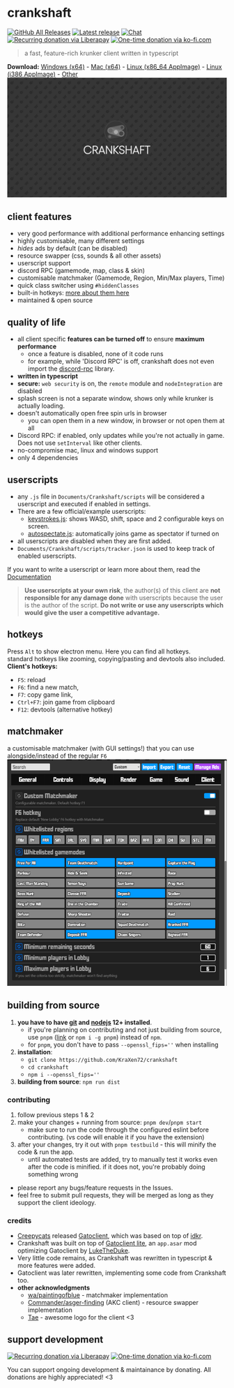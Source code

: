 # crankshaft

[![GitHub All Releases](https://img.shields.io/github/downloads/KraXen72/crankshaft/total.svg)](https://github.com/KraXen72/crankshaft/releases/latest) [![Latest release](https://img.shields.io/github/downloads/KraXen72/crankshaft/latest/total)](https://github.com/KraXen72/crankshaft/releases/latest) [![Chat](https://img.shields.io/discord/966300714060116008)](https://discord.gg/ZeVuxG7gQJ) [![Recurring donation via Liberapay](https://img.shields.io/badge/donate-liberapay-%23f6c915?logo=liberapay)](https://liberapay.com/KraXen72) [![One-time donation via ko-fi.com](https://img.shields.io/badge/donate-ko--fi-%23ff5e5b?logo=kofi)](https://ko-fi.com/kraxen72)

> a fast, feature-rich krunker client written in typescript
  
**Download:** [Windows (x64)](https://github.com/KraXen72/crankshaft/releases/latest/download/crankshaft-setup-win-x64.exe) - [Mac (x64)](https://github.com/KraXen72/crankshaft/releases/latest/download/crankshaft-portable-mac-x64.dmg) - [Linux (x86_64 AppImage)](https://github.com/KraXen72/crankshaft/releases/latest/download/crankshaft-portable-linux-x86_64.AppImage) - [Linux (i386 AppImage)](https://github.com/KraXen72/crankshaft/releases/latest/download/crankshaft-portable-linux-i386.AppImage) - [Other](https://github.com/KraXen72/crankshaft/releases/latest)  
![splash](assets/blank_splash.png)

## client features
- very good performance with additional performance enhancing settings
- highly customisable, many different settings
- _hides_ ads by default (can be disabled)
- resource swapper (css, sounds & all other assets)
- userscript support
- discord RPC (gamemode, map, class & skin)
- customisable matchmaker (Gamemode, Region, Min/Max players, Time)
- quick class switcher using `#hiddenClasses`
- built-in hotkeys: [more about them here](#hotkeys)
- maintained & open source

## quality of life
- all client specific **features can be turned off** to ensure **maximum performance**
  - once a feature is disabled, none of it code runs
  - for example, while 'Discord RPC' is off, crankshaft does not even import the [discord-rpc](https://github.com/discordjs/RPC) library.
- **written in typescript**
- **secure:** `web security` is on, the `remote` module and `nodeIntegration` are disabled
- splash screen is not a separate window, shows only while krunker is actually loading.
- doesn't automatically open free spin urls in browser
  - you can open them in a new window, in browser or not open them at all
- Discord RPC: if enabled, only updates while you're not actually in game. Does not use `setInterval` like other clients.
- no-compromise mac, linux and windows support
- only 4 dependencies

## userscripts

- any `.js` file in `Documents/Crankshaft/scripts` will be considered a userscript and executed if enabled in settings.
- There are a few official/example userscripts:
  - [keystrokes.js](https://gist.github.com/KraXen72/2ea1332440b0c66b83ca9b73afc38269): shows WASD, shift, space and 2 configurable keys on screen.
  - [autospectate.js](https://gist.github.com/KraXen72/270b2b8f28dda974f9e643b384e87a68): automatically joins game as spectator if turned on
- all userscripts are disabled when they are first added.
- `Documents/Crankshaft/scripts/tracker.json` is used to keep track of enabled userscripts.
  
If you want to write a userscript or learn more about them, read the [Documentation](./USERSCRIPTS.md)  
> **Use userscripts at your own risk**, the author(s) of this client are **not responsible for any damage done** with userscripts because the user is the author of the script.
> **Do not write or use any userscripts which would give the user a competitive advantage.**
  
## hotkeys

Press `Alt` to show electron menu. Here you can find all hotkeys.  
standard hotkeys like zooming, copying/pasting and devtools also included.  
**Client's hotkeys:**

- `F5`: reload
- `F6`: find a new match,
- `F7`: copy game link,
- `Ctrl+F7`: join game from clipboard
- `F12`: devtools (alternative hotkey)

## matchmaker
a customisable matchmaker (with GUI settings!) that you can use alongside/instead of the regular `F6` 
![matchmaker](./assets/matchmaker_screenshot.png)

## building from source
1. **you have to have [git](https://git-scm.com/downloads) and [nodejs](https://nodejs.org/en/download/) 12+ installed**.
   - if you're planning on contributing and not just building from source, use `pnpm` ([link](https://pnpm.io) or `npm i -g pnpm`) instead of `npm`.
   - for `pnpm`, you don't have to pass `--openssl_fips=''` when installing
2. **installation**:
   - `git clone https://github.com/KraXen72/crankshaft`
   - `cd crankshaft`
   - `npm i --openssl_fips=''`
3. **building from source**: `npm run dist`
  
### contributing
1. follow previous steps 1 & 2
2. make your changes + running from source: `pnpm dev`/`pnpm start`
   - make sure to run the code through the configured eslint before contributing. (vs code will enable it if you have the extension)
3. after your changes, try it out with `pnpm testbuild` - this will minify the code & run the app.
   - until automated tests are added, try to manually test it works even after the code is minified. if it does not, you're probably doing something wrong
- please report any bugs/feature requests in the Issues.
- feel free to submit pull requests, they will be merged as long as they support the client ideology.

### credits
- [Creepycats](https://github.com/creepycats) released [Gatoclient](https://github.com/Gatohost/gatoclient), which was based on top of [idkr](https://github.com/idkr-client/idkr).
- Crankshaft was built on top of [Gatoclient lite](https://github.com/LukeTheDuke240/gatoclient-lite), an `app.asar` mod optimizing Gatoclient by [LukeTheDuke](https://github.com/LukeTheDuke240).
- Very little code remains, as Crankshaft was rewritten in typescript & more features were added.
- Gatoclient was later rewritten, implementing some code from Crankshaft too.
- **other acknowledgments**
  - [wa/paintingofblue](https://github.com/paintingofblue) - matchmaker implementation
  - [Commander/asger-finding](https://github.com/asger-finding) (AKC client) - resource swapper implementation
  - [Tae](https://github.com/whuuayu) - awesome logo for the client <3

## support development
[![Recurring donation via Liberapay](https://liberapay.com/assets/widgets/donate.svg)](https://liberapay.com/KraXen72) [![One-time donation via ko-fi.com](https://ko-fi.com/img/githubbutton_sm.svg)](https://ko-fi.com/kraxen72)
  
You can support ongoing development & maintainance by donating. All donations are highly appreciated! <3
